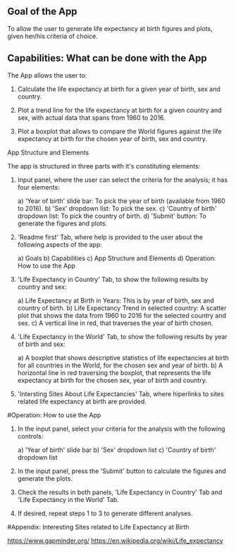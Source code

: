 Goal of the App
---------------

To allow the user to generate life expectancy at birth figures and plots, given her/his criteria of choice.


Capabilities:  What can be done with the App
---------------------------------------------

The App allows the user to:

1) Calculate the life expectancy at birth for a given year of birth, sex and country.

2) Plot a trend line for the life expectancy at birth for a given country and sex, with actual data that spans from 1960 to 2016.

3) Plot a boxplot that allows to compare the World figures against the life expectancy at birth for the chosen year of birth, sex and country.
   

App Structure and Elements

The app is structured in three parts with it's constituting elements:

1) Input panel, where the user can select the criteria for the analysis; it has four elements:

	a) 'Year of birth' slide bar:  To pick the year of birth (available from 1960 to 2016).
	b) 'Sex' dropdown list:  To pick the sex.
	c) 'Country of birth' dropdown list:  To pick the country of birth.
	d) 'Submit' button:  To generate the figures and plots.  

2) 'Readme first' Tab, where help is provided to the user about the following aspects of the app:
	
	a) Goals
	b) Capabilities
	c) App Structure and Elements
	d) Operation:  How to use the App
	
3) 'Life Expectancy in Country' Tab, to show the following results by country and sex:

	a) Life Expectancy at Birth in Years:  This is by year of birth, sex and country of birth.
	b) Life Expectancy Trend in selected country:  A scatter plot that shows the data from 1960 to 2016 for the selected country and sex.
	c) A vertical line in red, that traverses the year of birth chosen.
	
4) 'Life Expectancy in the World' Tab, to show the following results by year of birth and sex:

	a) A boxplot that shows descriptive statistics of life expectancies at birth for all countries in the World, for the chosen sex and year of birth.
	b) A horizontal line in red traversing the boxplot, that represents the life expectancy at birth for the chosen sex, year of birth and country. 


5) 'Intersting Sites About Life Expectancies' Tab, where hiperlinks to sites related life expectancy at birth are provided.


#Operation:  How to use the App

1) In the input panel, select your criteria for the analysis with the following controls:
	
	a) 'Year of birth' slide bar
	b) 'Sex' dropdown list
	c) 'Country of birth' dropdown list
	
2) In the input panel, press the 'Submit' button to calculate the figures and generate the plots.

3) Check the results in both panels, 'Life Expectancy in Country' Tab and 'Life Expectancy in the World' Tab.

4) If desired, repeat steps 1 to 3 to generate different analyses. 



#Appendix:  Interesting Sites related to Life Expectancy at Birth

https://www.gapminder.org/
https://en.wikipedia.org/wiki/Life_expectancy


